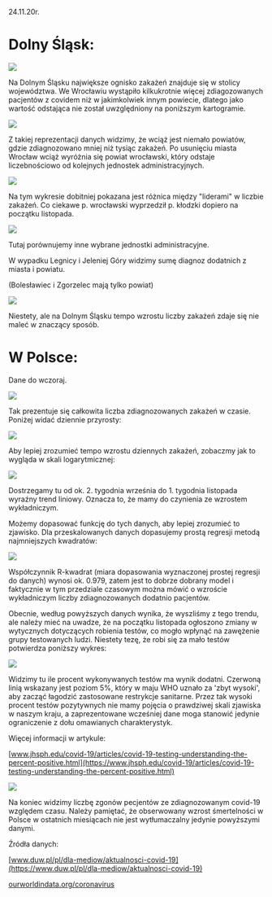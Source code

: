 24.11.20r.

# Dolny Śląsk:

![](images/top10.png)

Na Dolnym Śląsku największe ognisko zakażeń znajduje się w stolicy województwa. We Wrocławiu wystąpiło kilkukrotnie więcej zdiagozowanych pacjentów z covidem niż w jakimkolwiek innym powiecie, dlatego jako wartość odstająca nie został uwzględniony na poniższym kartogramie.

![](images/geo_2.png)

Z takiej reprezentacji danych widzimy, że wciąż jest niemało powiatów, gdzie zdiagnozowano mniej niż tysiąc zakażeń. Po usunięciu miasta Wrocław wciąż wyróżnia się powiat wrocławski, który odstaje liczebnościowo od kolejnych jednostek administracyjnych.


![](images/DS_WJL_cases.png)

Na tym wykresie dobitniej pokazana jest różnica między "liderami" w liczbie zakażeń. Co ciekawe p. wrocławski wyprzedził p. kłodzki dopiero na początku listopada.

![](images/DS_LJBZ_cases.png)

Tutaj porównujemy inne wybrane jednostki administracyjne.

W wypadku Legnicy i Jeleniej Góry widzimy sumę diagnoz dodatnich z miasta i powiatu.

(Bolesławiec i Zgorzelec mają tylko powiat) 

![](images/DS_total_cases.png)

Niestety, ale na Dolnym Śląsku tempo wzrostu liczby zakażeń zdaje się nie maleć w znaczący sposób.

# W Polsce:

Dane do wczoraj.

![](images/PL_total_cases.png)

Tak prezentuje się całkowita liczba zdiagnozowanych zakażeń w czasie. Poniżej widać dziennie przyrosty:

![](images/PL_new_cases.png)

Aby lepiej zrozumieć tempo wzrostu dziennych zakażeń, zobaczmy jak to wygląda w skali logarytmicznej:

![](images/PL_new_cases_log.png)

Dostrzegamy tu od ok. 2. tygodnia września do 1. tygodnia listopada wyraźny trend liniowy. Oznacza to, że mamy do czynienia ze wzrostem wykładniczym.

Możemy dopasować funkcję do tych danych, aby lepiej zrozumieć to zjawisko. Dla przeskalowanych danych dopasujemy prostą regresji metodą najmniejszych kwadratów:

![](images/PL_regression.png)

Współczynnik R-kwadrat (miara dopasowania wyznaczonej prostej regresji do danych) wynosi ok. 0.979, zatem jest to dobrze dobrany model i faktycznie w tym przedziale czasowym można mówić o wzroście wykładniczym liczby zdiagnozowanych dodatnio pacjentów.

Obecnie, według powyższych danych wynika, że wyszliśmy z tego trendu, ale należy mieć na uwadze, że na początku listopada ogłoszono zmiany w wytycznych dotyczących robienia testów, co mogło wpłynąć na zawężenie grupy testowanych ludzi. Niestety tezę, że robi się za mało testów potwierdza poniższy wykres: 

![](images/PL_positive.png)

Widzimy tu ile procent wykonywanych testów ma wynik dodatni. Czerwoną linią wskazany jest poziom 5%, który w maju WHO uznało za 'zbyt wysoki', aby zacząć łagodzić zastosowane restrykcje sanitarne. Przez tak wysoki procent testów pozytywnych nie mamy pojęcia o prawdziwej skali zjawiska w naszym kraju, a zaprezentowane wcześniej dane moga stanowić jedynie ograniczenie z dołu omawianych charakterystyk. 

Więcej informacji w artykule: 

[www.jhsph.edu/covid-19/articles/covid-19-testing-understanding-the-percent-positive.html](https://www.jhsph.edu/covid-19/articles/covid-19-testing-understanding-the-percent-positive.html)


![](images/PL_total_deaths.png)

Na koniec widzimy liczbę zgonów pecjentów ze zdiagnozowanym covid-19 względem czasu. Należy pamiętać, że obserwowany wzrost śmertelności w Polsce w ostatnich miesiącach nie jest wytłumaczalny jedynie powyższymi danymi. 



Źródła danych:

[www.duw.pl/pl/dla-mediow/aktualnosci-covid-19](https://www.duw.pl/pl/dla-mediow/aktualnosci-covid-19)

[ourworldindata.org/coronavirus](https://ourworldindata.org/coronavirus/country/poland?country=~POL)

